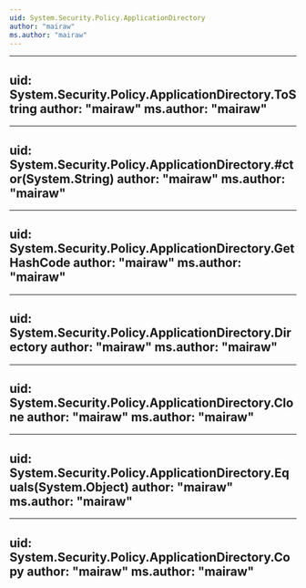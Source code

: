 ```yaml
---
uid: System.Security.Policy.ApplicationDirectory
author: "mairaw"
ms.author: "mairaw"
---
```


---
uid: System.Security.Policy.ApplicationDirectory.ToString
author: "mairaw"
ms.author: "mairaw"
---

---
uid: System.Security.Policy.ApplicationDirectory.#ctor(System.String)
author: "mairaw"
ms.author: "mairaw"
---

---
uid: System.Security.Policy.ApplicationDirectory.GetHashCode
author: "mairaw"
ms.author: "mairaw"
---

---
uid: System.Security.Policy.ApplicationDirectory.Directory
author: "mairaw"
ms.author: "mairaw"
---

---
uid: System.Security.Policy.ApplicationDirectory.Clone
author: "mairaw"
ms.author: "mairaw"
---

---
uid: System.Security.Policy.ApplicationDirectory.Equals(System.Object)
author: "mairaw"
ms.author: "mairaw"
---

---
uid: System.Security.Policy.ApplicationDirectory.Copy
author: "mairaw"
ms.author: "mairaw"
---
